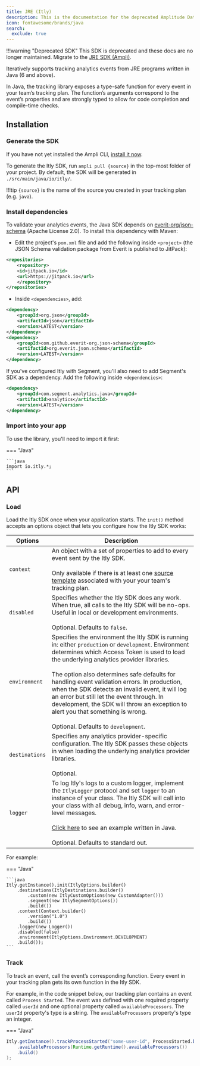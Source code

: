 ```yaml
---
title: JRE (Itly)
description: This is the documentation for the deprecated Amplitude Data JRE SDK (Itly)
icon: fontawesome/brands/java
search:
  exclude: true
---
```


<!-- markdownlint-disable -->
<!-- markdown-link-check-disable -->

!!!warning "Deprecated SDK"
    This SDK is deprecated and these docs are no longer maintained. Migrate to the [JRE SDK (Ampli)](/data/sdks/java/ampli).

Iteratively supports tracking analytics events from JRE programs written in Java (6 and above).

In Java, the tracking library exposes a type-safe function for every event in your team’s tracking plan. The function’s arguments correspond to the event’s properties and are strongly typed to allow for code completion and compile-time checks.

## Installation

### Generate the SDK

If you have not yet installed the Ampli CLI, [install it now](/data/using-the-ampli-cli).

To generate the Itly SDK, run `ampli pull {source}` in the top-most folder of your project. By default, the SDK will be generated in `./src/main/java/io/itly/`.

!!!tip
    `{source}` is the name of the source you created in your tracking plan (e.g. `java`).

### Install dependencies

To validate your analytics events, the Java SDK depends on [everit-org/json-schema](https://github.com/everit-org/json-schema) (Apache License 2.0). To install this dependency with Maven:

- Edit the project's `pom.xml` file and add the following inside `<project>` (the JSON Schema validation package from Everit is published to JitPack):

```xml
<repositories>
    <repository>
    <id>jitpack.io</id>
    <url>https://jitpack.io</url>
    </repository>
</repositories>
```

- Inside `<dependencies>`, add:

```xml
<dependency>
    <groupId>org.json</groupId>
    <artifactId>json</artifactId>
    <version>LATEST</version>
</dependency>
<dependency>
    <groupId>com.github.everit-org.json-schema</groupId>
    <artifactId>org.everit.json.schema</artifactId>
    <version>LATEST</version>
</dependency>
```

If you've configured Itly with Segment, you'll also need to add Segment's SDK as a dependency. Add the following inside `<dependencies>`:

```xml
<dependency>
    <groupId>com.segment.analytics.java</groupId>
    <artifactId>analytics</artifactId>
    <version>LATEST</version>
</dependency>
```

### Import into your app

To use the library, you'll need to import it first:

=== "Java"

    ```java
    import io.itly.*;
    ```

## API

### Load

Load the Itly SDK once when your application starts. The `init()` method accepts an options object that lets you configure how the Itly SDK works:

| <div class="big-column">Options</div> | Description |
|-|-|
| `context`| An object with a set of properties to add to every event sent by the Itly SDK.<br /><br />Only available if there is at least one [source template](/working-with-templates#adding-a-template-to-a-source) associated with your your team's tracking plan.|
| `disabled`| Specifies whether the Itly SDK does any work. When true, all calls to the Itly SDK will be no-ops. Useful in local or development environments.<br /><br />Optional. Defaults to `false`.|
| `environment` | Specifies the environment the Itly SDK is running in: either `production` or `development`. Environment determines which Access Token is used to load the underlying analytics provider libraries.<br /><br />The option also determines safe defaults for handling event validation errors. In production, when the SDK detects an invalid event, it will log an error but still let the event through. In development, the SDK will throw an exception to alert you that something is wrong.<br /><br />Optional. Defaults to `development`.|
| `destinations` | Specifies any analytics provider-specific configuration. The Itly SDK passes these objects in when loading the underlying analytics provider libraries.<br /><br />Optional.|
| `logger` | To log Itly's logs to a custom logger, implement the `ItlyLogger` protocol and set `logger` to an instance of your class. The Itly SDK will call into your class with all debug, info, warn, and error-level messages.<br /><br />[Click here](https://bitbucket.org/seasyd/examples/src/master/jre-java/src/main/java/io/itly/Itly.java) to see an example written in Java.<br /><br />Optional. Defaults to standard out. |

For example:

=== "Java"

    ```java
    Itly.getInstance().init(ItlyOptions.builder()
        .destinations(ItlyDestinations.builder()
            .custom(new ItlyCustomOptions(new CustomAdapter()))
            .segment(new ItlySegmentOptions())
            .build())
        .context(Context.builder()
            .version("1.0")
            .build())
        .logger(new Logger())
        .disabled(false)
        .environment(ItlyOptions.Environment.DEVELOPMENT)
        .build());
    ```

### Track

To track an event, call the event’s corresponding function. Every event in your tracking plan gets its own function in the Itly SDK.

For example, in the code snippet below, our tracking plan contains an event called `Process Started`. The event was defined with one required property called `userId` and one optional property called `availableProcessors`. The `userId` property's type is a string. The `availableProcessors` property's type an integer.

=== "Java"

```java
Itly.getInstance().trackProcessStarted("some-user-id", ProcessStarted.builder()
    .availableProcessors(Runtime.getRuntime().availableProcessors())
    .build()
);
```
